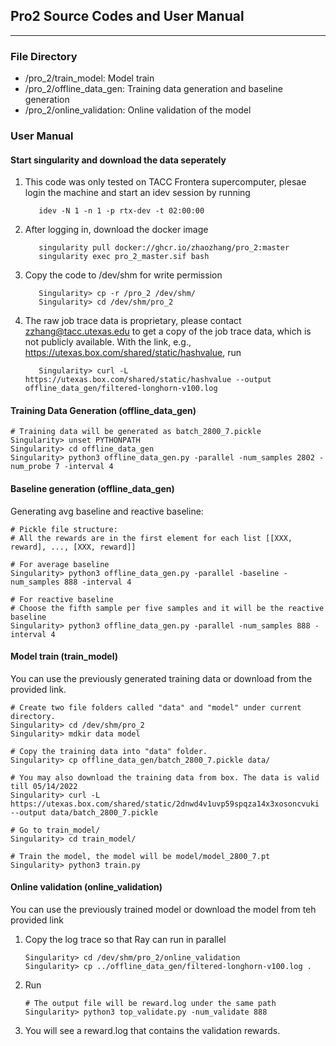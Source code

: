## Pro2 Source Codes and User Manual

***

### File Directory

* /pro_2/train_model: Model train
* /pro_2/offline_data_gen: Training data generation and baseline generation
* /pro_2/online_validation: Online validation of the model

### User Manual

#### Start singularity and download the data seperately

1. This code was only tested on TACC Frontera supercomputer, plesae login the machine and start an idev session by running
   ```shell
      idev -N 1 -n 1 -p rtx-dev -t 02:00:00
   ```

2. After logging in, download the docker image
   ```shell
      singularity pull docker://ghcr.io/zhaozhang/pro_2:master
      singularity exec pro_2_master.sif bash
   ```

3. Copy the code to /dev/shm for write permission
   ```shell
      Singularity> cp -r /pro_2 /dev/shm/
      Singularity> cd /dev/shm/pro_2
   ```

4. The raw job trace data is proprietary, please contact zzhang@tacc.utexas.edu to get a copy of the job trace data, which is not publicly available. With the link, e.g., https://utexas.box.com/shared/static/hashvalue, run
   ```shell
      Singularity> curl -L https://utexas.box.com/shared/static/hashvalue --output offline_data_gen/filtered-longhorn-v100.log
   ```


#### Training Data Generation (offline_data_gen)

   ```shell
   # Training data will be generated as batch_2800_7.pickle
   Singularity> unset PYTHONPATH
   Singularity> cd offline_data_gen
   Singularity> python3 offline_data_gen.py -parallel -num_samples 2802 -num_probe 7 -interval 4
   ```

#### Baseline generation (offline_data_gen)

   Generating avg baseline and reactive baseline:
   ```shell
   # Pickle file structure:
   # All the rewards are in the first element for each list [[XXX, reward], ..., [XXX, reward]]
   
   # For average baseline
   Singularity> python3 offline_data_gen.py -parallel -baseline -num_samples 888 -interval 4
   
   # For reactive baseline
   # Choose the fifth sample per five samples and it will be the reactive baseline
   Singularity> python3 offline_data_gen.py -parallel -num_samples 888 -interval 4
   ```

#### Model train (train_model)
   You can use the previously generated training data or download from the provided link.
   ```shell
   # Create two file folders called "data" and "model" under current directory.
   Singularity> cd /dev/shm/pro_2
   Singularity> mdkir data model

   # Copy the training data into "data" folder.
   Singularity> cp offline_data_gen/batch_2800_7.pickle data/

   # You may also download the training data from box. The data is valid till 05/14/2022
   Singularity> curl -L https://utexas.box.com/shared/static/2dnwd4v1uvp59spqza14x3xosoncvuki --output data/batch_2800_7.pickle

   # Go to train_model/
   Singularity> cd train_model/

   # Train the model, the model will be model/model_2800_7.pt
   Singularity> python3 train.py
   ````

#### Online validation (online_validation)

   You can use the previously trained model or download the model from teh provided link

1. Copy the log trace so that Ray can run in parallel
   ```shell
   Singularity> cd /dev/shm/pro_2/online_validation
   Singularity> cp ../offline_data_gen/filtered-longhorn-v100.log .
   ```

2. Run
   ```shell
   # The output file will be reward.log under the same path
   Singularity> python3 top_validate.py -num_validate 888
   ```

3. You will see a reward.log that contains the validation rewards.
   


